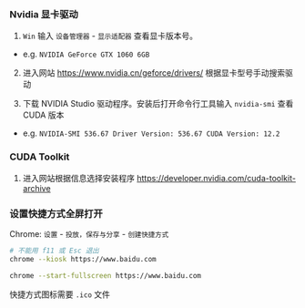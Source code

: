 ### Nvidia 显卡驱动

1. `Win` 输入 `设备管理器` - `显示适配器` 查看显卡版本号。
  - e.g. `NVIDIA GeForce GTX 1060 6GB`

2. 进入网站 <https://www.nvidia.cn/geforce/drivers/> 根据显卡型号手动搜索驱动

3. 下载 NVIDIA Studio 驱动程序。安装后打开命令行工具输入 `nvidia-smi` 查看 CUDA 版本
  - e.g. `NVIDIA-SMI 536.67 Driver Version: 536.67 CUDA Version: 12.2`


### CUDA Toolkit

1. 进入网站根据信息选择安装程序 <https://developer.nvidia.com/cuda-toolkit-archive>


### 设置快捷方式全屏打开

Chrome: `设置` - `投放，保存与分享` - `创建快捷方式`

``` bash
# 不能用 f11 或 Esc 退出
chrome --kiosk https://www.baidu.com

chrome --start-fullscreen https://www.baidu.com
```

快捷方式图标需要 `.ico` 文件